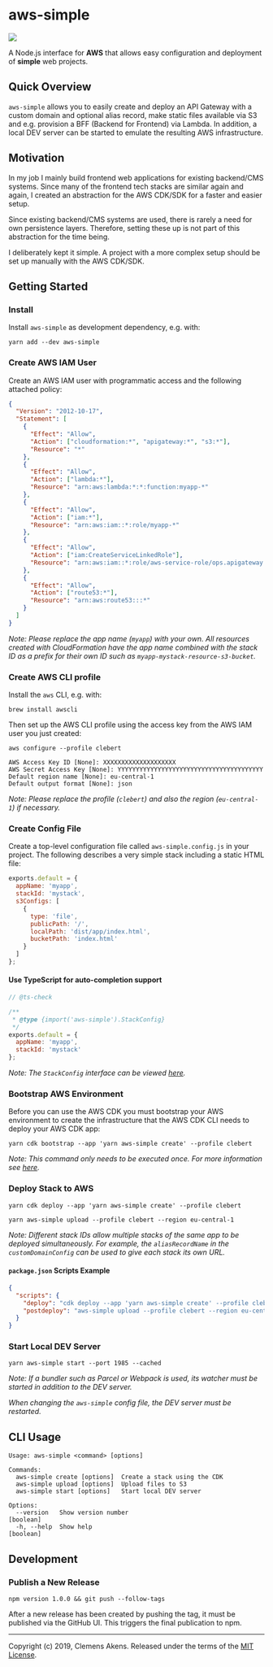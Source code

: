 # aws-simple

![][ci-badge]

A Node.js interface for **AWS** that allows easy configuration and deployment of
**simple** web projects.

## Quick Overview

`aws-simple` allows you to easily create and deploy an API Gateway with a custom
domain and optional alias record, make static files available via S3 and e.g.
provision a BFF (Backend for Frontend) via Lambda. In addition, a local DEV
server can be started to emulate the resulting AWS infrastructure.

## Motivation

In my job I mainly build frontend web applications for existing backend/CMS
systems. Since many of the frontend tech stacks are similar again and again, I
created an abstraction for the AWS CDK/SDK for a faster and easier setup.

Since existing backend/CMS systems are used, there is rarely a need for own
persistence layers. Therefore, setting these up is not part of this abstraction
for the time being.

I deliberately kept it simple. A project with a more complex setup should be set
up manually with the AWS CDK/SDK.

## Getting Started

### Install

Install `aws-simple` as development dependency, e.g. with:

```
yarn add --dev aws-simple
```

### Create AWS IAM User

Create an AWS IAM user with programmatic access and the following attached
policy:

```json
{
  "Version": "2012-10-17",
  "Statement": [
    {
      "Effect": "Allow",
      "Action": ["cloudformation:*", "apigateway:*", "s3:*"],
      "Resource": "*"
    },
    {
      "Effect": "Allow",
      "Action": ["lambda:*"],
      "Resource": "arn:aws:lambda:*:*:function:myapp-*"
    },
    {
      "Effect": "Allow",
      "Action": ["iam:*"],
      "Resource": "arn:aws:iam::*:role/myapp-*"
    },
    {
      "Effect": "Allow",
      "Action": ["iam:CreateServiceLinkedRole"],
      "Resource": "arn:aws:iam::*:role/aws-service-role/ops.apigateway.amazonaws.com/*"
    },
    {
      "Effect": "Allow",
      "Action": ["route53:*"],
      "Resource": "arn:aws:route53:::*"
    }
  ]
}
```

_Note: Please replace the app name (`myapp`) with your own. All resources
created with CloudFormation have the app name combined with the stack ID as a
prefix for their own ID such as `myapp-mystack-resource-s3-bucket`._

### Create AWS CLI profile

Install the `aws` CLI, e.g. with:

```
brew install awscli
```

Then set up the AWS CLI profile using the access key from the AWS IAM user you
just created:

```
aws configure --profile clebert
```

```
AWS Access Key ID [None]: XXXXXXXXXXXXXXXXXXXX
AWS Secret Access Key [None]: YYYYYYYYYYYYYYYYYYYYYYYYYYYYYYYYYYYYYYYY
Default region name [None]: eu-central-1
Default output format [None]: json
```

_Note: Please replace the profile (`clebert`) and also the region
(`eu-central-1`) if necessary._

### Create Config File

Create a top-level configuration file called `aws-simple.config.js` in your
project. The following describes a very simple stack including a static HTML
file:

```js
exports.default = {
  appName: 'myapp',
  stackId: 'mystack',
  s3Configs: [
    {
      type: 'file',
      publicPath: '/',
      localPath: 'dist/app/index.html',
      bucketPath: 'index.html'
    }
  ]
};
```

#### Use TypeScript for auto-completion support

```js
// @ts-check

/**
 * @type {import('aws-simple').StackConfig}
 */
exports.default = {
  appName: 'myapp',
  stackId: 'mystack'
};
```

_Note: The `StackConfig` interface can be viewed [here][stack-config-type]._

### Bootstrap AWS Environment

Before you can use the AWS CDK you must bootstrap your AWS environment to create
the infrastructure that the AWS CDK CLI needs to deploy your AWS CDK app:

```
yarn cdk bootstrap --app 'yarn aws-simple create' --profile clebert
```

_Note: This command only needs to be executed once. For more information see
[here][cdk-guide]._

### Deploy Stack to AWS

```
yarn cdk deploy --app 'yarn aws-simple create' --profile clebert
```

```
yarn aws-simple upload --profile clebert --region eu-central-1
```

_Note: Different stack IDs allow multiple stacks of the same app to be deployed
simultaneously. For example, the `aliasRecordName` in the `customDomainConfig`
can be used to give each stack its own URL._

#### `package.json` Scripts Example

```json
{
  "scripts": {
    "deploy": "cdk deploy --app 'yarn aws-simple create' --profile clebert",
    "postdeploy": "aws-simple upload --profile clebert --region eu-central-1"
  }
}
```

### Start Local DEV Server

```
yarn aws-simple start --port 1985 --cached
```

_Note: If a bundler such as Parcel or Webpack is used, its watcher must be
started in addition to the DEV server._

_When changing the `aws-simple` config file, the DEV server must be restarted._

## CLI Usage

```
Usage: aws-simple <command> [options]

Commands:
  aws-simple create [options]  Create a stack using the CDK
  aws-simple upload [options]  Upload files to S3
  aws-simple start [options]   Start local DEV server

Options:
  --version   Show version number                                      [boolean]
  -h, --help  Show help                                                [boolean]
```

## Development

### Publish a New Release

```
npm version 1.0.0 && git push --follow-tags
```

After a new release has been created by pushing the tag, it must be published
via the GitHub UI. This triggers the final publication to npm.

---

Copyright (c) 2019, Clemens Akens. Released under the terms of the [MIT
License][license].

[cdk-guide]: https://docs.aws.amazon.com/cdk/latest/guide/tools.html
[ci-badge]: https://github.com/clebert/aws-simple/workflows/CI/badge.svg
[license]: https://github.com/clebert/aws-simple/blob/master/LICENSE
[stack-config-type]:
  https://github.com/clebert/aws-simple/blob/master/src/index.ts#L67
